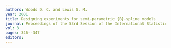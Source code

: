 ```yaml
---
authors: Woods D. C. and Lewis S. M. 
year: 2001 
title: Designing experiments for semi-parametric {B}-spline models 
journal: Proceedings of the 53rd Session of the International Statistical Institute 
vol: 3 
pages: 346--347 
editors: 
---
```

